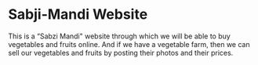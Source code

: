 # Sabji-Mandi Website

 This is a “Sabzi Mandi" website through which we will be able to buy vegetables and fruits online. And if we have a vegetable farm, then we can sell our vegetables and fruits by posting their photos and their prices.
